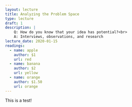 ```yaml
---
layout: lecture
title: Analyzing the Problem Space
type: lecture
draft: 1
description: |
    Q: How do you know that your idea has potential?<br>
    A: Interviews, observations, and research
lecture_date: 2020-01-15
readings:
  - name: apple
    author: $1
    url: red
  - name: banana
    author: $2
    url: yellow
  - name: orange
    author: $1.50
    url: orange
---
```


This is a test!